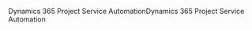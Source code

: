 <span data-ttu-id="088e5-101">Dynamics 365 Project Service Automation</span><span class="sxs-lookup"><span data-stu-id="088e5-101">Dynamics 365 Project Service Automation</span></span>
